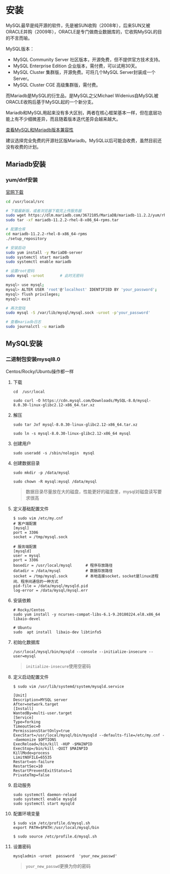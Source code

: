 # 安装
MySQL最早是纯开源的软件，先是被SUN收购（2008年），后来SUN又被ORACLE并购（2009年），ORACLE是专门做商业数据库的，它收购MySQL的目的不言而喻。

MySQL版本：
- MySQL Community Server 社区版本，开源免费，但不提供官方技术支持。
- MySQL Enterprise Edition 企业版本，需付费，可以试用30天。
- MySQL Cluster 集群版，开源免费。可将几个MySQL Server封装成一个Server。
- MySQL Cluster CGE 高级集群版，需付费。

而Mariadb是MySQL的衍生品，是MySQL之父Michael Widenius自MySQL被ORACLE收购后基于MySQL起的一个新分支。

Mariadb和MySQL用起来没有多大区别，两者在核心框架基本一样，但在底层功能上有不少细微差异，而且随着版本迭代差异会越来越大。

[查看MySQL和Mariadb版本兼容性](https://mariadb.com/kb/en/mariadb-vs-mysql-compatibility/)

建议选择完全免费的开源社区版Mariadb。MySQL以后可能会收费，虽然目前还没有收费的计划。

## Mariadb安装

### yum/dnf安装

[官网下载](https://mariadb.com/downloads/)

```bash
cd /usr/local/src

# 下载最新版，或者浏览器下载完上传服务器
sudo wget https://dlm.mariadb.com/3672105/MariaDB/mariadb-11.2.2/yum/rhel/mariadb-11.2.2-rhel-8-x86_64-rpms.tar
sudo tar -xf mariadb-11.2.2-rhel-8-x86_64-rpms.tar

# 配置仓库
cd mariadb-11.2.2-rhel-8-x86_64-rpms
./setup_repository

# 安装启动
sudo yum install -y MariaDB-server
sudo systemctl start mariadb
sudo systemctl enable mariadb

# 设置root密码
sudo mysql -uroot       # 此时无密码

mysql> use mysql;
mysql> ALTER USER 'root'@'localhost' IDENTIFIED BY 'your_password';
mysql> flush privileges;
mysql> exit

# 再次登陆
sudo mysql -S /var/lib/mysql/mysql.sock -uroot -p'your_password'

# 查看mariadb日志
sudo journalctl -u mariadb
```


## MySQL安装

### 二进制包安装mysql8.0
Centos/Rocky/Ubuntu操作都一样
1. 下载
    ```
    cd  /usr/local

    sudo curl -O https://cdn.mysql.com/Downloads/MySQL-8.0/mysql-8.0.30-linux-glibc2.12-x86_64.tar.xz
    ```
2. 解压
    ```
    sudo tar Jxf mysql-8.0.30-linux-glibc2.12-x86_64.tar.xz

    sudo ln -s mysql-8.0.30-linux-glibc2.12-x86_64 mysql
    ```
3. 创建用户
    ```
    sudo useradd -s /sbin/nologin  mysql
    ```
4. 创建数据目录
    ```
    sudo mkdir -p /data/mysql

    sudo chown -R mysql:mysql /data/mysql
    ```
    > 数据目录尽量放在大的磁盘，性能更好的磁盘里，mysql对磁盘读写要求很高
5. 定义基础配置文件
    ```
    $ sudo vim /etc/my.cnf
    # 客户端配置
    [mysql]
    port = 3306
    socket = /tmp/mysql.sock

    # 服务端配置
    [mysqld]
    user = mysql
    port = 3306
    basedir = /usr/local/mysql      # 程序存放路径
    datadir = /data/mysql           # 数据存放路径
    socket = /tmp/mysql.sock        # 本地连接socket，socket是linux进程间、程序间通信的一种方式
    pid-file = /data/mysql/mysqld.pid
    log-error = /data/mysql/mysql.err
    ```
6. 安装依赖
    ```
    # Rocky/Centos
    sudo yum install -y ncurses-compat-libs-6.1-9.20180224.el8.x86_64 libaio-devel

    # Ubuntu
    sudo  apt install  libaio-dev libtinfo5
    ```
7. 初始化数据库
    ```
    /usr/local/mysql/bin/mysqld --console --initialize-insecure --user=mysql
    ```
    > `initialize-insecure`使用空密码
8. 定义启动配置文件
    ```
    $ sudo vim /usr/lib/systemd/system/mysqld.service

    [Unit]
    Description=MYSQL server
    After=network.target
    [Install]
    WantedBy=multi-user.target
    [Service]
    Type=forking
    TimeoutSec=0
    PermissionsStartOnly=true
    ExecStart=/usr/local/mysql/bin/mysqld --defaults-file=/etc/my.cnf --daemonize $OPTIONS
    ExecReload=/bin/kill -HUP -$MAINPID
    ExecStop=/bin/kill -QUIT $MAINPID
    KillMode=process
    LimitNOFILE=65535
    Restart=on-failure
    RestartSec=10
    RestartPreventExitStatus=1
    PrivateTmp=false
    ```
9. 启动服务
    ```
    sudo systemctl daemon-reload
    sudo systemctl enable mysqld
    sudo systemctl start mysqld
    ```
10. 配置环境变量
    ```
    $ sudo vim /etc/profile.d/mysql.sh
    export PATH=$PATH:/usr/local/mysql/bin

    $ sudo source /etc/profile.d/mysql.sh
    ```
11. 设置密码
    ```
    mysqladmin -uroot  password  'your_new_passwd'
    ```
    > `your_new_passwd`更换为你的密码

